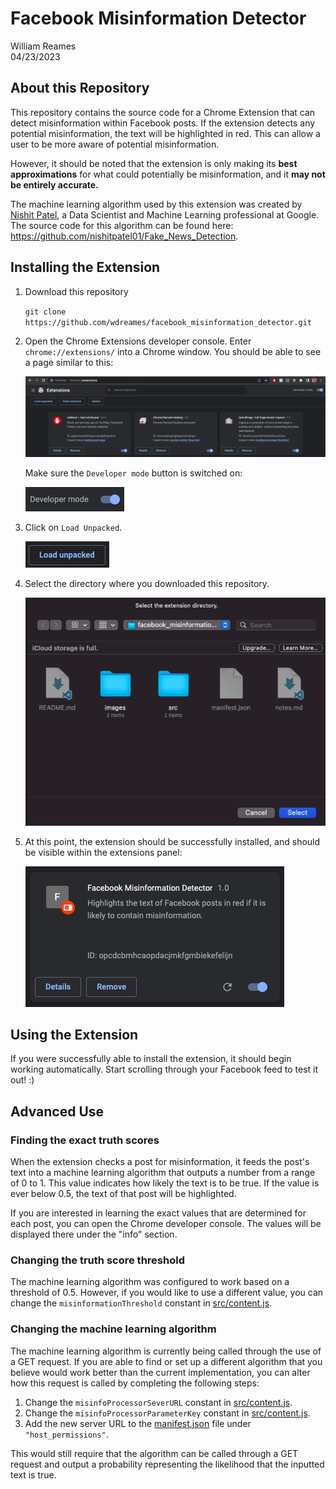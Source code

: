 # Facebook Misinformation Detector

William Reames\
04/23/2023

## About this Repository

This repository contains the source code for a Chrome Extension that can detect misinformation within Facebook posts. If the extension detects any potential misinformation, the text will be highlighted in red. This can allow a user to be more aware of potential misinformation.

However, it should be noted that the extension is only making its **best approximations** for what could potentially be misinformation, and it **may not be entirely accurate.**

The machine learning algorithm used by this extension was created by [Nishit Patel](https://www.linkedin.com/in/nishitp/), a Data Scientist and Machine Learning professional at Google. The source code for this algorithm can be found here: https://github.com/nishitpatel01/Fake_News_Detection. 

## Installing the Extension

1. Download this repository

    `git clone https://github.com/wdreames/facebook_misinformation_detector.git`

2. Open the Chrome Extensions developer console. Enter `chrome://extensions/` into a Chrome window. You should be able to see a page similar to this:

    ![](images/chrome-developer-console.png)

    Make sure the `Developer mode` button is switched on:

    ![](images/developer-mode.png)

3. Click on `Load Unpacked`.

    ![](images/load-unpacked.png)

4. Select the directory where you downloaded this repository.

    ![](images/loading-the-extension.png)

5. At this point, the extension should be successfully installed, and should be visible within the extensions panel:

    ![](images/successful-install.png)

## Using the Extension

If you were successfully able to install the extension, it should begin working automatically. Start scrolling through your Facebook feed to test it out! :)

## Advanced Use

### Finding the exact truth scores

When the extension checks a post for misinformation, it feeds the post's text into a machine learning algorithm that outputs a number from a range of 0 to 1. This value indicates how likely the text is to be true. If the value is ever below 0.5, the text of that post will be highlighted. 

If you are interested in learning the exact values that are determined for each post, you can open the Chrome developer console. The values will be displayed there under the "info" section.

### Changing the truth score threshold

The machine learning algorithm was configured to work based on a threshold of 0.5. However, if you would like to use a different value, you can change the `misinformationThreshold` constant in [src/content.js](src/content.js).

### Changing the machine learning algorithm

The machine learning algorithm is currently being called through the use of a GET request. If you are able to find or set up a different algorithm that you believe would work better than the current implementation, you can alter how this request is called by completing the following steps:

1. Change the `misinfoProcessorSeverURL` constant in [src/content.js](src/content.js).
2. Change the `misinfoProcessorParameterKey` constant in [src/content.js](src/content.js).
3. Add the new server URL to the [manifest.json](manifest.json) file under `"host_permissions"`.

This would still require that the algorithm can be called through a GET request and output a probability representing the likelihood that the inputted text is true.
